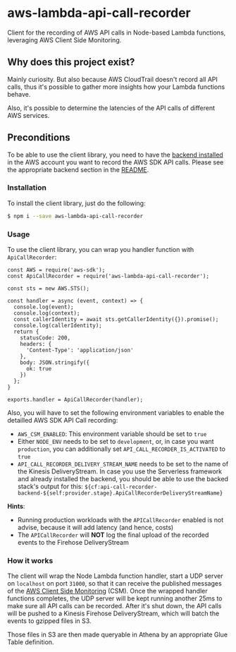 # aws-lambda-api-call-recorder
Client for the recording of AWS API calls in Node-based Lambda functions, leveraging AWS Client Side Monitoring.

## Why does this project exist?

Mainly curiosity. But also because AWS CloudTrail doesn't record all API calls, thus it's possible to gather more insights how your Lambda functions behave.

Also, it's possible to determine the latencies of the API calls of different AWS services.

## Preconditions

To be able to use the client library, you need to have the [backend installed](https://github.com/tobilg/aws-lambda-api-call-recorder) in the AWS account you want to record the AWS SDK API calls. Please see the appropriate backend section in the [README](https://github.com/tobilg/aws-lambda-api-call-recorder/README.md).

### Installation

To install the client library, just do the following:

```bash
$ npm i --save aws-lambda-api-call-recorder
```

### Usage

To use the client library, you can wrap you handler function with `ApiCallRecorder`:

```javscript
const AWS = require('aws-sdk');
const ApiCallRecorder = require('aws-lambda-api-call-recorder');

const sts = new AWS.STS();

const handler = async (event, context) => {
  console.log(event);
  console.log(context);
  const callerIdentity = await sts.getCallerIdentity({}).promise();
  console.log(callerIdentity);
  return {
    statusCode: 200,
    headers: {
      'Content-Type': 'application/json'
    },
    body: JSON.stringify({
      ok: true
    })
  };
}

exports.handler = ApiCallRecorder(handler);
```

Also, you will have to set the following environment variables to enable the detailled AWS SDK API Call recording:

* `AWS_CSM_ENABLED`: This environment variable should be set to `true` 
* Either `NODE_ENV` needs to be set to `development`, or, in case you want `production`, you can additionally set `API_CALL_RECORDER_IS_ACTIVATED` to `true`
* `API_CALL_RECORDER_DELIVERY_STREAM_NAME` needs to be set to the name of the Kinesis DeliveryStream. In case you use the Serverless framework and already installed the backend, you should be able to use the backed stack's output for this: `${cf:api-call-recorder-backend-${self:provider.stage}.ApiCallRecorderDeliveryStreamName}`

**Hints**:  
* Running production workloads with the `APICallRecorder` enabled is not advise, because it will add latency (and hence, costs)
* The `APICallRecorder` will **NOT** log the final upload of the recorded events to the Firehose DeliveryStream

### How it works

The client will wrap the Node Lambda function handler, start a UDP server on `localhost` on port `31000`, so that it can receive the published messages of the [AWS Client Side Monitoring](https://docs.aws.amazon.com/sdk-for-javascript/v2/developer-guide/metrics.html) (CSM). Once the wrapped handler functions completes, the UDP server will be kept running another 25ms to make sure all API calls can be recorded. After it's shut down, the API calls will be pushed to a Kinesis Firehose DeliveryStream, which will batch the events to gzipped files in S3. 

Those files in S3 are then made queryable in Athena by an appropriate Glue Table definition.
